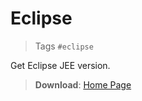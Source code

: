 # Eclipse

> Tags `#eclipse`

Get Eclipse JEE version.

> **Download**: [Home Page](https://www.eclipse.org/downloads/)
